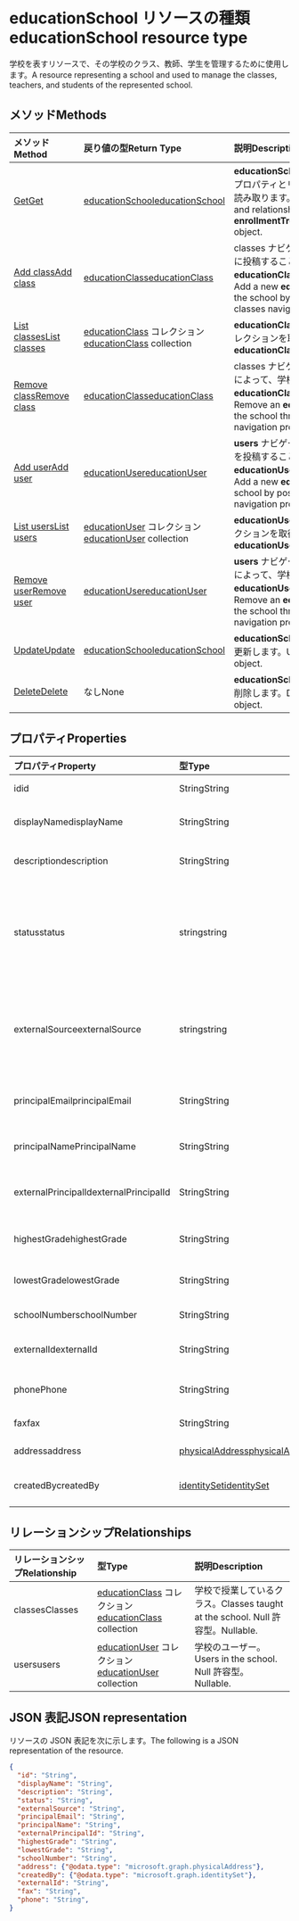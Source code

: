 # <a name="educationschool-resource-type"></a><span data-ttu-id="cf17e-101">educationSchool リソースの種類</span><span class="sxs-lookup"><span data-stu-id="cf17e-101">educationSchool resource type</span></span>

<span data-ttu-id="cf17e-102">学校を表すリソースで、その学校のクラス、教師、学生を管理するために使用します。</span><span class="sxs-lookup"><span data-stu-id="cf17e-102">A resource representing a school and used to manage the classes, teachers, and students of the represented school.</span></span>  


## <a name="methods"></a><span data-ttu-id="cf17e-103">メソッド</span><span class="sxs-lookup"><span data-stu-id="cf17e-103">Methods</span></span>

| <span data-ttu-id="cf17e-104">メソッド</span><span class="sxs-lookup"><span data-stu-id="cf17e-104">Method</span></span>           | <span data-ttu-id="cf17e-105">戻り値の型</span><span class="sxs-lookup"><span data-stu-id="cf17e-105">Return Type</span></span>    |<span data-ttu-id="cf17e-106">説明</span><span class="sxs-lookup"><span data-stu-id="cf17e-106">Description</span></span>|
|:---------------|:--------|:----------|
|[<span data-ttu-id="cf17e-107">Get</span><span class="sxs-lookup"><span data-stu-id="cf17e-107">Get</span></span>](../api/educationschool_get.md) | [<span data-ttu-id="cf17e-108">educationSchool</span><span class="sxs-lookup"><span data-stu-id="cf17e-108">educationSchool</span></span>](educationschool.md) |<span data-ttu-id="cf17e-109">**educationSchool** オブジェクトのプロパティとリレーションシップを読み取ります。</span><span class="sxs-lookup"><span data-stu-id="cf17e-109">Read properties and relationships of the **enrollmentTroubleshootingEvent** object.</span></span>|
|[<span data-ttu-id="cf17e-110">Add class</span><span class="sxs-lookup"><span data-stu-id="cf17e-110">Add class</span></span>](../api/educationschool_post_classes.md) |[<span data-ttu-id="cf17e-111">educationClass</span><span class="sxs-lookup"><span data-stu-id="cf17e-111">educationClass</span></span>](educationclass.md)| <span data-ttu-id="cf17e-112">classes ナビゲーション プロパティに投稿することで、学校の新しい **educationClass** を追加します。</span><span class="sxs-lookup"><span data-stu-id="cf17e-112">Add a new **educationClass** for the school by posting to the classes navigation property.</span></span>|
|[<span data-ttu-id="cf17e-113">List classes</span><span class="sxs-lookup"><span data-stu-id="cf17e-113">List classes</span></span>](../api/educationschool_list_classes.md) |<span data-ttu-id="cf17e-114">[educationClass](educationclass.md) コレクション</span><span class="sxs-lookup"><span data-stu-id="cf17e-114">[educationClass](educationclass.md) collection</span></span>| <span data-ttu-id="cf17e-115">**educationClass** オブジェクト コレクションを取得します。</span><span class="sxs-lookup"><span data-stu-id="cf17e-115">Get the **educationClass** object collection.</span></span>|
|[<span data-ttu-id="cf17e-116">Remove class</span><span class="sxs-lookup"><span data-stu-id="cf17e-116">Remove class</span></span>](../api/educationschool_delete_classes.md) |[<span data-ttu-id="cf17e-117">educationClass</span><span class="sxs-lookup"><span data-stu-id="cf17e-117">educationClass</span></span>](educationclass.md)| <span data-ttu-id="cf17e-118">classes ナビゲーション プロパティによって、学校から **educationClass** を削除します。</span><span class="sxs-lookup"><span data-stu-id="cf17e-118">Remove an **educationClass** from the school through the classes navigation property.</span></span>|
|[<span data-ttu-id="cf17e-119">Add user</span><span class="sxs-lookup"><span data-stu-id="cf17e-119">Add user</span></span>](../api/educationschool_post_users.md) |[<span data-ttu-id="cf17e-120">educationUser</span><span class="sxs-lookup"><span data-stu-id="cf17e-120">educationUser</span></span>](educationuser.md)| <span data-ttu-id="cf17e-121">**users** ナビゲーション プロパティを投稿することで、学校の新しい **educationUser** を追加します。</span><span class="sxs-lookup"><span data-stu-id="cf17e-121">Add a new **educationUser** for the school by posting to the **users** navigation property.</span></span>|
|[<span data-ttu-id="cf17e-122">List users</span><span class="sxs-lookup"><span data-stu-id="cf17e-122">List users</span></span>](../api/educationschool_list_users.md) |<span data-ttu-id="cf17e-123">[educationUser](educationuser.md) コレクション</span><span class="sxs-lookup"><span data-stu-id="cf17e-123">[educationUser](educationuser.md) collection</span></span>| <span data-ttu-id="cf17e-124">**educationUser** オブジェクト コレクションを取得します。</span><span class="sxs-lookup"><span data-stu-id="cf17e-124">Get the **educationUser** object collection.</span></span>|
|[<span data-ttu-id="cf17e-125">Remove user</span><span class="sxs-lookup"><span data-stu-id="cf17e-125">Remove user</span></span>](../api/educationschool_delete_users.md) |[<span data-ttu-id="cf17e-126">educationUser</span><span class="sxs-lookup"><span data-stu-id="cf17e-126">educationUser</span></span>](educationuser.md)| <span data-ttu-id="cf17e-127">**users** ナビゲーション プロパティによって、学校から **educationUser** を削除します。</span><span class="sxs-lookup"><span data-stu-id="cf17e-127">Remove an **educationUser** from the school through the **users** navigation property.</span></span>|
|[<span data-ttu-id="cf17e-128">Update</span><span class="sxs-lookup"><span data-stu-id="cf17e-128">Update</span></span>](../api/educationschool_update.md) | [<span data-ttu-id="cf17e-129">educationSchool</span><span class="sxs-lookup"><span data-stu-id="cf17e-129">educationSchool</span></span>](educationschool.md) |<span data-ttu-id="cf17e-130">**educationSchool** オブジェクトを更新します。</span><span class="sxs-lookup"><span data-stu-id="cf17e-130">Update an **event** object.</span></span> |
|[<span data-ttu-id="cf17e-131">Delete</span><span class="sxs-lookup"><span data-stu-id="cf17e-131">Delete</span></span>](../api/educationschool_delete.md) | <span data-ttu-id="cf17e-132">なし</span><span class="sxs-lookup"><span data-stu-id="cf17e-132">None</span></span> |<span data-ttu-id="cf17e-133">**educationSchool** オブジェクトを削除します。</span><span class="sxs-lookup"><span data-stu-id="cf17e-133">Delete an **event** object.</span></span> |

## <a name="properties"></a><span data-ttu-id="cf17e-134">プロパティ</span><span class="sxs-lookup"><span data-stu-id="cf17e-134">Properties</span></span>
| <span data-ttu-id="cf17e-135">プロパティ</span><span class="sxs-lookup"><span data-stu-id="cf17e-135">Property</span></span>     | <span data-ttu-id="cf17e-136">型</span><span class="sxs-lookup"><span data-stu-id="cf17e-136">Type</span></span>   |<span data-ttu-id="cf17e-137">説明</span><span class="sxs-lookup"><span data-stu-id="cf17e-137">Description</span></span>|
|:---------------|:--------|:----------|
|<span data-ttu-id="cf17e-138">id</span><span class="sxs-lookup"><span data-stu-id="cf17e-138">id</span></span>|<span data-ttu-id="cf17e-139">String</span><span class="sxs-lookup"><span data-stu-id="cf17e-139">String</span></span>|<span data-ttu-id="cf17e-140">この学校の GUID。</span><span class="sxs-lookup"><span data-stu-id="cf17e-140">GUID of this school.</span></span>|
|<span data-ttu-id="cf17e-141">displayName</span><span class="sxs-lookup"><span data-stu-id="cf17e-141">displayName</span></span>| <span data-ttu-id="cf17e-142">String</span><span class="sxs-lookup"><span data-stu-id="cf17e-142">String</span></span>| <span data-ttu-id="cf17e-143">学校の表示名。</span><span class="sxs-lookup"><span data-stu-id="cf17e-143">Display name of the item</span></span>| 
|<span data-ttu-id="cf17e-144">description</span><span class="sxs-lookup"><span data-stu-id="cf17e-144">description</span></span>| <span data-ttu-id="cf17e-145">String</span><span class="sxs-lookup"><span data-stu-id="cf17e-145">String</span></span> | <span data-ttu-id="cf17e-146">学校の説明。</span><span class="sxs-lookup"><span data-stu-id="cf17e-146">Description of the school.</span></span>| 
|<span data-ttu-id="cf17e-147">status</span><span class="sxs-lookup"><span data-stu-id="cf17e-147">status</span></span>| <span data-ttu-id="cf17e-148">string</span><span class="sxs-lookup"><span data-stu-id="cf17e-148">string</span></span>| <span data-ttu-id="cf17e-149">読み取り専用。</span><span class="sxs-lookup"><span data-stu-id="cf17e-149">Read-only.</span></span> <span data-ttu-id="cf17e-150">使用可能な値: `inactive`、`active`、`expired`、`deleteable`。</span><span class="sxs-lookup"><span data-stu-id="cf17e-150">Possible values are: `inactive`, `active`, `expired`, `deleteable`.</span></span>|
|<span data-ttu-id="cf17e-151">externalSource</span><span class="sxs-lookup"><span data-stu-id="cf17e-151">externalSource</span></span>| <span data-ttu-id="cf17e-152">string</span><span class="sxs-lookup"><span data-stu-id="cf17e-152">string</span></span>| <span data-ttu-id="cf17e-153">読み取り専用。</span><span class="sxs-lookup"><span data-stu-id="cf17e-153">Read-only.</span></span>  <span data-ttu-id="cf17e-154">使用可能な値: `sis`、`manual`、`unknownFutureValue`。</span><span class="sxs-lookup"><span data-stu-id="cf17e-154">Possible values are: `sis`, `manual`, `unknownFutureValue`.</span></span>|
|<span data-ttu-id="cf17e-155">principalEmail</span><span class="sxs-lookup"><span data-stu-id="cf17e-155">principalEmail</span></span>| <span data-ttu-id="cf17e-156">String</span><span class="sxs-lookup"><span data-stu-id="cf17e-156">String</span></span>| <span data-ttu-id="cf17e-157">プリンシパルの電子メール アドレス。</span><span class="sxs-lookup"><span data-stu-id="cf17e-157">Email address of the principal.</span></span>|
|<span data-ttu-id="cf17e-158">principalName</span><span class="sxs-lookup"><span data-stu-id="cf17e-158">PrincipalName</span></span>| <span data-ttu-id="cf17e-159">String</span><span class="sxs-lookup"><span data-stu-id="cf17e-159">String</span></span> | <span data-ttu-id="cf17e-160">プリンシパルの名前。</span><span class="sxs-lookup"><span data-stu-id="cf17e-160">Name of the principal.</span></span>|
|<span data-ttu-id="cf17e-161">externalPrincipalId</span><span class="sxs-lookup"><span data-stu-id="cf17e-161">externalPrincipalId</span></span>| <span data-ttu-id="cf17e-162">String</span><span class="sxs-lookup"><span data-stu-id="cf17e-162">String</span></span> | <span data-ttu-id="cf17e-163">同期システム内のプリンシパルの ID。</span><span class="sxs-lookup"><span data-stu-id="cf17e-163">ID of principal in syncing system.</span></span> |
|<span data-ttu-id="cf17e-164">highestGrade</span><span class="sxs-lookup"><span data-stu-id="cf17e-164">highestGrade</span></span>|<span data-ttu-id="cf17e-165">String</span><span class="sxs-lookup"><span data-stu-id="cf17e-165">String</span></span>| <span data-ttu-id="cf17e-166">授業を受けている最高学年。</span><span class="sxs-lookup"><span data-stu-id="cf17e-166">Highest grade taught.</span></span> |
|<span data-ttu-id="cf17e-167">lowestGrade</span><span class="sxs-lookup"><span data-stu-id="cf17e-167">lowestGrade</span></span>|<span data-ttu-id="cf17e-168">String</span><span class="sxs-lookup"><span data-stu-id="cf17e-168">String</span></span>| <span data-ttu-id="cf17e-169">授業を受けている最低学年。</span><span class="sxs-lookup"><span data-stu-id="cf17e-169">Lowest grade taught.</span></span> |
|<span data-ttu-id="cf17e-170">schoolNumber</span><span class="sxs-lookup"><span data-stu-id="cf17e-170">schoolNumber</span></span>|<span data-ttu-id="cf17e-171">String</span><span class="sxs-lookup"><span data-stu-id="cf17e-171">String</span></span>| <span data-ttu-id="cf17e-172">学校番号。</span><span class="sxs-lookup"><span data-stu-id="cf17e-172">School Number.</span></span>|
|<span data-ttu-id="cf17e-173">externalId</span><span class="sxs-lookup"><span data-stu-id="cf17e-173">externalId</span></span>|<span data-ttu-id="cf17e-174">String</span><span class="sxs-lookup"><span data-stu-id="cf17e-174">String</span></span>| <span data-ttu-id="cf17e-175">同期システム内の学校の ID。</span><span class="sxs-lookup"><span data-stu-id="cf17e-175">ID of school in syncing system.</span></span> |
|<span data-ttu-id="cf17e-176">phone</span><span class="sxs-lookup"><span data-stu-id="cf17e-176">Phone</span></span>|<span data-ttu-id="cf17e-177">String</span><span class="sxs-lookup"><span data-stu-id="cf17e-177">String</span></span>| <span data-ttu-id="cf17e-178">学校の電話番号。</span><span class="sxs-lookup"><span data-stu-id="cf17e-178">Phone number of school.</span></span> |
|<span data-ttu-id="cf17e-179">fax</span><span class="sxs-lookup"><span data-stu-id="cf17e-179">fax</span></span>|<span data-ttu-id="cf17e-180">String</span><span class="sxs-lookup"><span data-stu-id="cf17e-180">String</span></span>| <span data-ttu-id="cf17e-181">学校の FAX 番号。</span><span class="sxs-lookup"><span data-stu-id="cf17e-181">Fax number of school.</span></span> |
|<span data-ttu-id="cf17e-182">address</span><span class="sxs-lookup"><span data-stu-id="cf17e-182">address</span></span>|[<span data-ttu-id="cf17e-183">physicalAddress</span><span class="sxs-lookup"><span data-stu-id="cf17e-183">physicalAddress</span></span>](physicaladdress.md)| <span data-ttu-id="cf17e-184">学校の住所。</span><span class="sxs-lookup"><span data-stu-id="cf17e-184">Address of the school.</span></span>|
|<span data-ttu-id="cf17e-185">createdBy</span><span class="sxs-lookup"><span data-stu-id="cf17e-185">createdBy</span></span>|[<span data-ttu-id="cf17e-186">identitySet</span><span class="sxs-lookup"><span data-stu-id="cf17e-186">identitySet</span></span>](identityset.md)|<span data-ttu-id="cf17e-187">学校を作成したエンティティ。</span><span class="sxs-lookup"><span data-stu-id="cf17e-187">Entity who created the school.</span></span>|


## <a name="relationships"></a><span data-ttu-id="cf17e-188">リレーションシップ</span><span class="sxs-lookup"><span data-stu-id="cf17e-188">Relationships</span></span>
| <span data-ttu-id="cf17e-189">リレーションシップ</span><span class="sxs-lookup"><span data-stu-id="cf17e-189">Relationship</span></span> | <span data-ttu-id="cf17e-190">型</span><span class="sxs-lookup"><span data-stu-id="cf17e-190">Type</span></span>   |<span data-ttu-id="cf17e-191">説明</span><span class="sxs-lookup"><span data-stu-id="cf17e-191">Description</span></span>|
|:---------------|:--------|:----------|
|<span data-ttu-id="cf17e-192">classes</span><span class="sxs-lookup"><span data-stu-id="cf17e-192">Classes</span></span>|<span data-ttu-id="cf17e-193">[educationClass](educationclass.md) コレクション</span><span class="sxs-lookup"><span data-stu-id="cf17e-193">[educationClass](educationclass.md) collection</span></span>| <span data-ttu-id="cf17e-194">学校で授業しているクラス。</span><span class="sxs-lookup"><span data-stu-id="cf17e-194">Classes taught at the school.</span></span> <span data-ttu-id="cf17e-195">Null 許容型。</span><span class="sxs-lookup"><span data-stu-id="cf17e-195">Nullable.</span></span>|
|<span data-ttu-id="cf17e-196">users</span><span class="sxs-lookup"><span data-stu-id="cf17e-196">users</span></span>|<span data-ttu-id="cf17e-197">[educationUser](educationuser.md) コレクション</span><span class="sxs-lookup"><span data-stu-id="cf17e-197">[educationUser](educationuser.md) collection</span></span>| <span data-ttu-id="cf17e-198">学校のユーザー。</span><span class="sxs-lookup"><span data-stu-id="cf17e-198">Users in the school.</span></span> <span data-ttu-id="cf17e-199">Null 許容型。</span><span class="sxs-lookup"><span data-stu-id="cf17e-199">Nullable.</span></span>|

## <a name="json-representation"></a><span data-ttu-id="cf17e-200">JSON 表記</span><span class="sxs-lookup"><span data-stu-id="cf17e-200">JSON representation</span></span>

<span data-ttu-id="cf17e-201">リソースの JSON 表記を次に示します。</span><span class="sxs-lookup"><span data-stu-id="cf17e-201">The following is a JSON representation of the resource.</span></span>

<!-- {
  "blockType": "resource",
  "optionalProperties": [

  ],
  "@odata.type": "microsoft.graph.educationSchool"
}-->

```json
{
  "id": "String",
  "displayName": "String",
  "description": "String",
  "status": "String",
  "externalSource": "String",
  "principalEmail": "String",
  "principalName": "String",
  "externalPrincipalId": "String",
  "highestGrade": "String",
  "lowestGrade": "String",
  "schoolNumber": "String",
  "address": {"@odata.type": "microsoft.graph.physicalAddress"},
  "createdBy": {"@odata.type": "microsoft.graph.identitySet"},
  "externalId": "String",
  "fax": "String",
  "phone": "String",
}
```

<!-- uuid: 8fcb5dbc-d5aa-4681-8e31-b001d5168d79
2015-10-25 14:57:30 UTC -->
<!-- {
  "type": "#page.annotation",
  "description": "educationSchool resource",
  "keywords": "",
  "section": "documentation",
  "tocPath": ""
}-->

